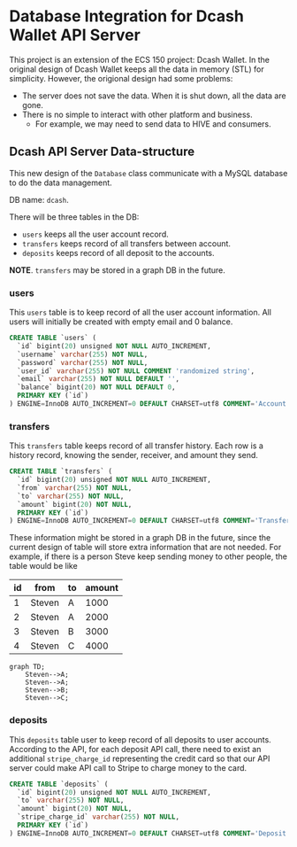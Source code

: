 # Database Integration for Dcash Wallet API Server

This project is an extension of the ECS 150 project: Dcash Wallet.
In the original design of Dcash Wallet keeps all the data in memory (STL) for simplicity.
However, the origional design had some problems:

* The server does not save the data. When it is shut down, all the data are gone.
* There is no simple to interact with other platform and business.
  * For example, we may need to send data to HIVE and consumers.

## Dcash API Server Data-structure

This new design of the `Database` class communicate with a MySQL database to do the data management.

DB name: `dcash`.

There will be three tables in the DB:

* `users` keeps all the user account record.
* `transfers` keeps record of all transfers between account.
* `deposits` keeps record of all deposit to the accounts.

**NOTE**.
`transfers` may be stored in a graph DB in the future.

### users

This `users` table is to keep record of all the user account information.
All users will initially be created with empty email and 0 balance.

```sql
CREATE TABLE `users` (
  `id` bigint(20) unsigned NOT NULL AUTO_INCREMENT,
  `username` varchar(255) NOT NULL,
  `password` varchar(255) NOT NULL,
  `user_id` varchar(255) NOT NULL COMMENT 'randomized string',
  `email` varchar(255) NOT NULL DEFAULT '',
  `balance` bigint(20) NOT NULL DEFAULT 0,
  PRIMARY KEY (`id`)
) ENGINE=InnoDB AUTO_INCREMENT=0 DEFAULT CHARSET=utf8 COMMENT='Account info of users'
```

### transfers

This `transfers` table keeps record of all transfer history.
Each row is a history record, knowing the sender, receiver, and amount they send.

```sql
CREATE TABLE `transfers` (
  `id` bigint(20) unsigned NOT NULL AUTO_INCREMENT,
  `from` varchar(255) NOT NULL,
  `to` varchar(255) NOT NULL,
  `amount` bigint(20) NOT NULL,
  PRIMARY KEY (`id`)
) ENGINE=InnoDB AUTO_INCREMENT=0 DEFAULT CHARSET=utf8 COMMENT='Transfer records'
```

These information might be stored in a graph DB in the future,
since the current design of table will store extra information that are not needed.
For example, if there is a person Steve keep sending money to other people,
the table would be like

| id  | from   | to  | amount |
| --- | ------ | --- | ------ |
| 1   | Steven | A   | 1000   |
| 2   | Steven | A   | 2000   |
| 3   | Steven | B   | 3000   |
| 4   | Steven | C   | 4000   |

```mermaid
graph TD;
    Steven-->A;
    Steven-->A;
    Steven-->B;
    Steven-->C;
```

### deposits

This `deposits` table user to keep record of all deposits to user accounts.
According to the API, for each deposit API call,
there need to exist an additional `stripe_charge_id` representing the credit card
so that our API server could make API call to Stripe to charge money to the card.

```sql
CREATE TABLE `deposits` (
  `id` bigint(20) unsigned NOT NULL AUTO_INCREMENT,
  `to` varchar(255) NOT NULL,
  `amount` bigint(20) NOT NULL,
  `stripe_charge_id` varchar(255) NOT NULL,
  PRIMARY KEY (`id`)
) ENGINE=InnoDB AUTO_INCREMENT=0 DEFAULT CHARSET=utf8 COMMENT='Deposit records'
```
